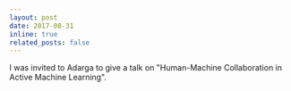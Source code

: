 ```yaml
---
layout: post
date: 2017-08-31
inline: true
related_posts: false
---
```


I was invited to Adarga to give a talk on "Human-Machine Collaboration in Active Machine Learning".